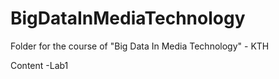 # BigDataInMediaTechnology
Folder for the course of "Big Data In Media Technology" - KTH

Content
  -Lab1
